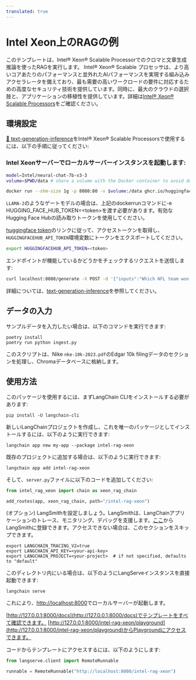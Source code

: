 ```yaml
---
translated: true
---
```


# Intel Xeon上のRAGの例

このテンプレートは、Intel® Xeon® Scalable Processorでのクロマと文章生成推論を使ったRAGを実行します。
Intel® Xeon® Scalable プロセッサは、より高いコアあたりのパフォーマンスと並外れたAIパフォーマンスを実現する組み込みアクセラレータを備えており、最も需要の高いワークロードの要件に対応するための高度なセキュリティ技術を提供しています。同時に、最大のクラウドの選択肢と、アプリケーションの移植性を提供しています。詳細は[Intel® Xeon® Scalable Processors](https://www.intel.com/content/www/us/en/products/details/processors/xeon/scalable.html)をご確認ください。

## 環境設定

[🤗 text-generation-inference](https://github.com/huggingface/text-generation-inference)をIntel® Xeon® Scalable Processorsで使用するには、以下の手順に従ってください:

### Intel Xeonサーバーでローカルサーバーインスタンスを起動します:

```bash
model=Intel/neural-chat-7b-v3-3
volume=$PWD/data # share a volume with the Docker container to avoid downloading weights every run

docker run --shm-size 1g -p 8080:80 -v $volume:/data ghcr.io/huggingface/text-generation-inference:1.4 --model-id $model
```

`LLAMA-2`のようなゲートモデルの場合は、上記のdockerrunコマンドに-e HUGGING_FACE_HUB_TOKEN=\<token\>を渡す必要があります。有効なHugging Face Hubの読み取りトークンを使用してください。

[huggingface token](https://huggingface.co/docs/hub/security-tokens)のリンクに従って、アクセストークンを取得し、`HUGGINGFACEHUB_API_TOKEN`環境変数にトークンをエクスポートしてください。

```bash
export HUGGINGFACEHUB_API_TOKEN=<token>
```

エンドポイントが機能しているかどうかをチェックするリクエストを送信します:

```bash
curl localhost:8080/generate -X POST -d '{"inputs":"Which NFL team won the Super Bowl in the 2010 season?","parameters":{"max_new_tokens":128, "do_sample": true}}'   -H 'Content-Type: application/json'
```

詳細については、[text-generation-inference](https://github.com/huggingface/text-generation-inference)を参照してください。

## データの入力

サンプルデータを入力したい場合は、以下のコマンドを実行できます:

```shell
poetry install
poetry run python ingest.py
```

このスクリプトは、Nike `nke-10k-2023.pdf`のEdgar 10k filingデータのセクションを処理し、Chromaデータベースに格納します。

## 使用方法

このパッケージを使用するには、まずLangChain CLIをインストールする必要があります:

```shell
pip install -U langchain-cli
```

新しいLangChainプロジェクトを作成し、これを唯一のパッケージとしてインストールするには、以下のように実行できます:

```shell
langchain app new my-app --package intel-rag-xeon
```

既存のプロジェクトに追加する場合は、以下のように実行できます:

```shell
langchain app add intel-rag-xeon
```

そして、`server.py`ファイルに以下のコードを追加してください:

```python
from intel_rag_xeon import chain as xeon_rag_chain

add_routes(app, xeon_rag_chain, path="/intel-rag-xeon")
```

(オプション) LangSmithを設定しましょう。LangSmithは、LangChainアプリケーションのトレース、モニタリング、デバッグを支援します。[ここ](https://smith.langchain.com/)からLangSmithに登録できます。アクセスできない場合は、このセクションをスキップできます。

```shell
export LANGCHAIN_TRACING_V2=true
export LANGCHAIN_API_KEY=<your-api-key>
export LANGCHAIN_PROJECT=<your-project>  # if not specified, defaults to "default"
```

このディレクトリ内にいる場合は、以下のようにLangServeインスタンスを直接起動できます:

```shell
langchain serve
```

これにより、[http://localhost:8000](http://localhost:8000)でローカルサーバーが起動します。

[http://127.0.0.1:8000/docs](http://127.0.0.1:8000/docs)でテンプレートをすべて確認できます。
[http://127.0.0.1:8000/intel-rag-xeon/playground](http://127.0.0.1:8000/intel-rag-xeon/playground)からPlaygroundにアクセスできます。

コードからテンプレートにアクセスするには、以下のようにします:

```python
from langserve.client import RemoteRunnable

runnable = RemoteRunnable("http://localhost:8000/intel-rag-xeon")
```
